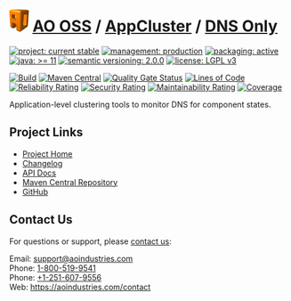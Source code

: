 # [<img src="ao-logo.png" alt="AO Logo" width="35" height="40">](https://github.com/ao-apps) [AO OSS](https://github.com/ao-apps/ao-oss) / [AppCluster](https://github.com/ao-apps/ao-appcluster) / [DNS Only](https://github.com/ao-apps/ao-appcluster-dnsonly)

[![project: current stable](https://oss.aoapps.com/ao-badges/project-current-stable.svg)](https://aoindustries.com/life-cycle#project-current-stable)
[![management: production](https://oss.aoapps.com/ao-badges/management-production.svg)](https://aoindustries.com/life-cycle#management-production)
[![packaging: active](https://oss.aoapps.com/ao-badges/packaging-active.svg)](https://aoindustries.com/life-cycle#packaging-active)  
[![java: &gt;= 11](https://oss.aoapps.com/ao-badges/java-11.svg)](https://docs.oracle.com/en/java/javase/11/)
[![semantic versioning: 2.0.0](https://oss.aoapps.com/ao-badges/semver-2.0.0.svg)](http://semver.org/spec/v2.0.0.html)
[![license: LGPL v3](https://oss.aoapps.com/ao-badges/license-lgpl-3.0.svg)](https://www.gnu.org/licenses/lgpl-3.0)

[![Build](https://github.com/ao-apps/ao-appcluster-dnsonly/workflows/Build/badge.svg?branch=master)](https://github.com/ao-apps/ao-appcluster-dnsonly/actions?query=workflow%3ABuild)
[![Maven Central](https://maven-badges.herokuapp.com/maven-central/com.aoapps/ao-appcluster-dnsonly/badge.svg)](https://maven-badges.herokuapp.com/maven-central/com.aoapps/ao-appcluster-dnsonly)
[![Quality Gate Status](https://sonarcloud.io/api/project_badges/measure?branch=master&project=com.aoapps%3Aao-appcluster-dnsonly&metric=alert_status)](https://sonarcloud.io/dashboard?branch=master&id=com.aoapps%3Aao-appcluster-dnsonly)
[![Lines of Code](https://sonarcloud.io/api/project_badges/measure?branch=master&project=com.aoapps%3Aao-appcluster-dnsonly&metric=ncloc)](https://sonarcloud.io/component_measures?branch=master&id=com.aoapps%3Aao-appcluster-dnsonly&metric=ncloc)  
[![Reliability Rating](https://sonarcloud.io/api/project_badges/measure?branch=master&project=com.aoapps%3Aao-appcluster-dnsonly&metric=reliability_rating)](https://sonarcloud.io/component_measures?branch=master&id=com.aoapps%3Aao-appcluster-dnsonly&metric=Reliability)
[![Security Rating](https://sonarcloud.io/api/project_badges/measure?branch=master&project=com.aoapps%3Aao-appcluster-dnsonly&metric=security_rating)](https://sonarcloud.io/component_measures?branch=master&id=com.aoapps%3Aao-appcluster-dnsonly&metric=Security)
[![Maintainability Rating](https://sonarcloud.io/api/project_badges/measure?branch=master&project=com.aoapps%3Aao-appcluster-dnsonly&metric=sqale_rating)](https://sonarcloud.io/component_measures?branch=master&id=com.aoapps%3Aao-appcluster-dnsonly&metric=Maintainability)
[![Coverage](https://sonarcloud.io/api/project_badges/measure?branch=master&project=com.aoapps%3Aao-appcluster-dnsonly&metric=coverage)](https://sonarcloud.io/component_measures?branch=master&id=com.aoapps%3Aao-appcluster-dnsonly&metric=Coverage)

Application-level clustering tools to monitor DNS for component states.

## Project Links
* [Project Home](https://oss.aoapps.com/appcluster/dnsonly/)
* [Changelog](https://oss.aoapps.com/appcluster/dnsonly/changelog)
* [API Docs](https://oss.aoapps.com/appcluster/dnsonly/apidocs/)
* [Maven Central Repository](https://search.maven.org/artifact/com.aoapps/ao-appcluster-dnsonly)
* [GitHub](https://github.com/ao-apps/ao-appcluster-dnsonly)

## Contact Us
For questions or support, please [contact us](https://aoindustries.com/contact):

Email: [support@aoindustries.com](mailto:support@aoindustries.com)  
Phone: [1-800-519-9541](tel:1-800-519-9541)  
Phone: [+1-251-607-9556](tel:+1-251-607-9556)  
Web: https://aoindustries.com/contact
